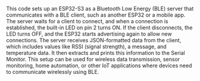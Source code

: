 This code sets up an ESP32-S3 as a Bluetooth Low Energy (BLE) server that communicates with a BLE client, such as another ESP32 or a mobile app. 
The server waits for a client to connect, and when a connection is established, the built-in LED on pin 2 turns ON. 
If the client disconnects, the LED turns OFF, and the ESP32 starts advertising again to allow new connections. 
The server receives JSON-formatted data from the client, which includes values like RSSI (signal strength), a message, and temperature data.
It then extracts and prints this information to the Serial Monitor. 
This setup can be used for wireless data transmission, sensor monitoring, home automation, or other IoT applications where devices need to communicate wirelessly using BLE.
